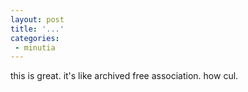 ```yaml
---
layout: post
title: '...'
categories:
 - minutia
---
```


this is great. it's like archived free association. how cul.

